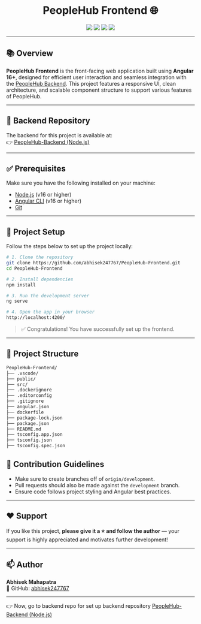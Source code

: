 <h1 align="center">PeopleHub Frontend 🌐</h1>

<p align="center">
  <img src="https://img.shields.io/badge/Angular-19-red?style=for-the-badge&logo=angular" />
  <img src="https://img.shields.io/badge/TypeScript-blue?style=for-the-badge&logo=typescript" />
  <img src="https://img.shields.io/badge/SCSS-CSS3-ff69b4?style=for-the-badge&logo=sass" />
  <img src="https://img.shields.io/badge/Responsive-Design-brightgreen?style=for-the-badge&logo=responsive-design" />
</p>

---

## 📚 Overview

**PeopleHub Frontend** is the front-facing web application built using **Angular 16+**, designed for efficient user interaction and seamless integration with the [PeopleHub Backend](https://github.com/abhisek247767/PeopleHub-Backend). This project features a responsive UI, clean architecture, and scalable component structure to support various features of PeopleHub.

---

## 🔗 Backend Repository

The backend for this project is available at:  
👉 [PeopleHub-Backend (Node.js)](https://github.com/abhisek247767/PeopleHub-Backend)

---

## ✅ Prerequisites

Make sure you have the following installed on your machine:

- [Node.js](https://nodejs.org/) (v16 or higher)
- [Angular CLI](https://angular.io/cli) (v16 or higher)
- [Git](https://git-scm.com/)

---

## 🚀 Project Setup

Follow the steps below to set up the project locally:

```bash
# 1. Clone the repository
git clone https://github.com/abhisek247767/PeopleHub-Frontend.git
cd PeopleHub-Frontend

# 2. Install dependencies
npm install

# 3. Run the development server
ng serve

# 4. Open the app in your browser
http://localhost:4200/
```

> ✅ Congratulations! You have successfully set up the frontend.

---

## 📁 Project Structure

```bash
PeopleHub-Frontend/
├── .vscode/
├── public/
├── src/
├── .dockerignore
├── .editorconfig
├── .gitignore
├── angular.json
├── dockerfile
├── package-lock.json
├── package.json
├── README.md
├── tsconfig.app.json
├── tsconfig.json
├── tsconfig.spec.json

```

## 📌 Contribution Guidelines

- Make sure to create branches off of `origin/development`.
- Pull requests should also be made against the `development` branch.
- Ensure code follows project styling and Angular best practices.

---

## ❤️ Support

If you like this project, **please give it a ⭐ and follow the author** — your support is highly appreciated and motivates further development!

---

## 📫 Author

**Abhisek Mahapatra**  
📎 GitHub: [abhisek247767](https://github.com/abhisek247767)

---
👉 Now, go to backend repo for set up backend repository [PeopleHub-Backend (Node.js)](https://github.com/abhisek247767/PeopleHub-Backend)
